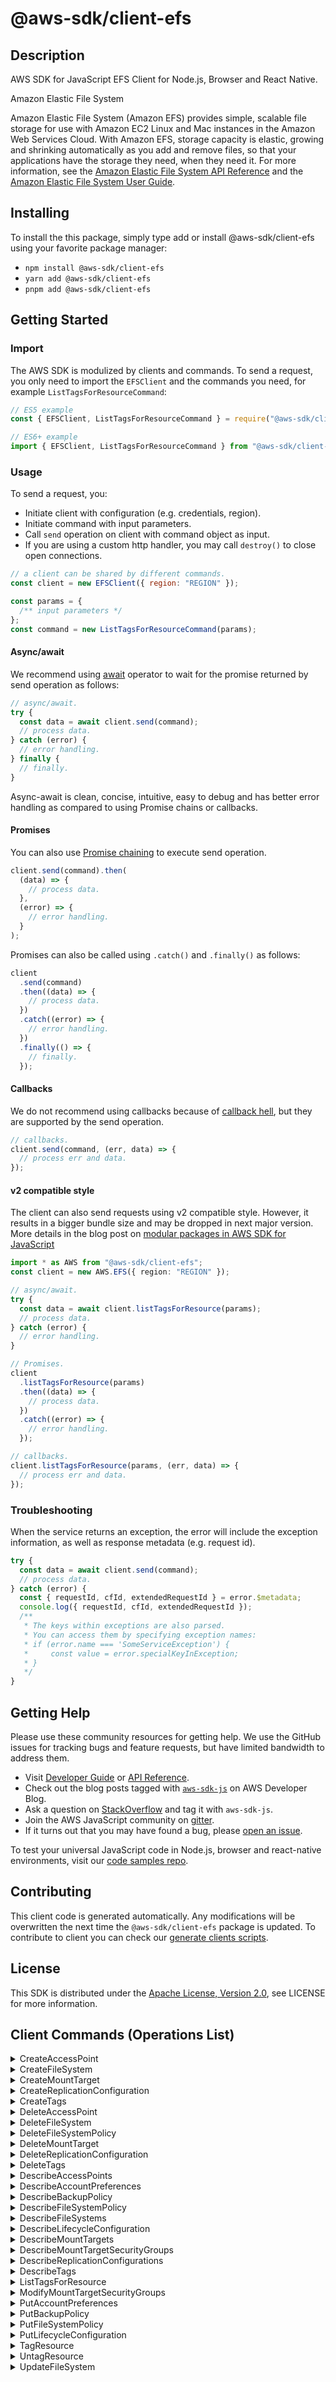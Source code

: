 <!-- generated file, do not edit directly -->

# @aws-sdk/client-efs

## Description

AWS SDK for JavaScript EFS Client for Node.js, Browser and React Native.

<fullname>Amazon Elastic File System</fullname>

<p>Amazon Elastic File System (Amazon EFS) provides simple, scalable file storage for
use with Amazon EC2 Linux and Mac instances in the Amazon Web Services Cloud. With Amazon EFS, storage capacity is elastic, growing and shrinking automatically as you add and
remove files, so that your applications have the storage they need, when they need it. For
more information, see the <a href="https://docs.aws.amazon.com/efs/latest/ug/api-reference.html">Amazon Elastic File System API Reference</a> and the <a href="https://docs.aws.amazon.com/efs/latest/ug/whatisefs.html">Amazon Elastic File System User Guide</a>.</p>

## Installing

To install the this package, simply type add or install @aws-sdk/client-efs
using your favorite package manager:

- `npm install @aws-sdk/client-efs`
- `yarn add @aws-sdk/client-efs`
- `pnpm add @aws-sdk/client-efs`

## Getting Started

### Import

The AWS SDK is modulized by clients and commands.
To send a request, you only need to import the `EFSClient` and
the commands you need, for example `ListTagsForResourceCommand`:

```js
// ES5 example
const { EFSClient, ListTagsForResourceCommand } = require("@aws-sdk/client-efs");
```

```ts
// ES6+ example
import { EFSClient, ListTagsForResourceCommand } from "@aws-sdk/client-efs";
```

### Usage

To send a request, you:

- Initiate client with configuration (e.g. credentials, region).
- Initiate command with input parameters.
- Call `send` operation on client with command object as input.
- If you are using a custom http handler, you may call `destroy()` to close open connections.

```js
// a client can be shared by different commands.
const client = new EFSClient({ region: "REGION" });

const params = {
  /** input parameters */
};
const command = new ListTagsForResourceCommand(params);
```

#### Async/await

We recommend using [await](https://developer.mozilla.org/en-US/docs/Web/JavaScript/Reference/Operators/await)
operator to wait for the promise returned by send operation as follows:

```js
// async/await.
try {
  const data = await client.send(command);
  // process data.
} catch (error) {
  // error handling.
} finally {
  // finally.
}
```

Async-await is clean, concise, intuitive, easy to debug and has better error handling
as compared to using Promise chains or callbacks.

#### Promises

You can also use [Promise chaining](https://developer.mozilla.org/en-US/docs/Web/JavaScript/Guide/Using_promises#chaining)
to execute send operation.

```js
client.send(command).then(
  (data) => {
    // process data.
  },
  (error) => {
    // error handling.
  }
);
```

Promises can also be called using `.catch()` and `.finally()` as follows:

```js
client
  .send(command)
  .then((data) => {
    // process data.
  })
  .catch((error) => {
    // error handling.
  })
  .finally(() => {
    // finally.
  });
```

#### Callbacks

We do not recommend using callbacks because of [callback hell](http://callbackhell.com/),
but they are supported by the send operation.

```js
// callbacks.
client.send(command, (err, data) => {
  // process err and data.
});
```

#### v2 compatible style

The client can also send requests using v2 compatible style.
However, it results in a bigger bundle size and may be dropped in next major version. More details in the blog post
on [modular packages in AWS SDK for JavaScript](https://aws.amazon.com/blogs/developer/modular-packages-in-aws-sdk-for-javascript/)

```ts
import * as AWS from "@aws-sdk/client-efs";
const client = new AWS.EFS({ region: "REGION" });

// async/await.
try {
  const data = await client.listTagsForResource(params);
  // process data.
} catch (error) {
  // error handling.
}

// Promises.
client
  .listTagsForResource(params)
  .then((data) => {
    // process data.
  })
  .catch((error) => {
    // error handling.
  });

// callbacks.
client.listTagsForResource(params, (err, data) => {
  // process err and data.
});
```

### Troubleshooting

When the service returns an exception, the error will include the exception information,
as well as response metadata (e.g. request id).

```js
try {
  const data = await client.send(command);
  // process data.
} catch (error) {
  const { requestId, cfId, extendedRequestId } = error.$metadata;
  console.log({ requestId, cfId, extendedRequestId });
  /**
   * The keys within exceptions are also parsed.
   * You can access them by specifying exception names:
   * if (error.name === 'SomeServiceException') {
   *     const value = error.specialKeyInException;
   * }
   */
}
```

## Getting Help

Please use these community resources for getting help.
We use the GitHub issues for tracking bugs and feature requests, but have limited bandwidth to address them.

- Visit [Developer Guide](https://docs.aws.amazon.com/sdk-for-javascript/v3/developer-guide/welcome.html)
  or [API Reference](https://docs.aws.amazon.com/AWSJavaScriptSDK/v3/latest/index.html).
- Check out the blog posts tagged with [`aws-sdk-js`](https://aws.amazon.com/blogs/developer/tag/aws-sdk-js/)
  on AWS Developer Blog.
- Ask a question on [StackOverflow](https://stackoverflow.com/questions/tagged/aws-sdk-js) and tag it with `aws-sdk-js`.
- Join the AWS JavaScript community on [gitter](https://gitter.im/aws/aws-sdk-js-v3).
- If it turns out that you may have found a bug, please [open an issue](https://github.com/aws/aws-sdk-js-v3/issues/new/choose).

To test your universal JavaScript code in Node.js, browser and react-native environments,
visit our [code samples repo](https://github.com/aws-samples/aws-sdk-js-tests).

## Contributing

This client code is generated automatically. Any modifications will be overwritten the next time the `@aws-sdk/client-efs` package is updated.
To contribute to client you can check our [generate clients scripts](https://github.com/aws/aws-sdk-js-v3/tree/main/scripts/generate-clients).

## License

This SDK is distributed under the
[Apache License, Version 2.0](http://www.apache.org/licenses/LICENSE-2.0),
see LICENSE for more information.

## Client Commands (Operations List)

<details>
<summary>
CreateAccessPoint
</summary>

[Command API Reference](https://docs.aws.amazon.com/AWSJavaScriptSDK/v3/latest/client/efs/command/CreateAccessPointCommand/) / [Input](https://docs.aws.amazon.com/AWSJavaScriptSDK/v3/latest/Package/-aws-sdk-client-efs/Interface/CreateAccessPointCommandInput/) / [Output](https://docs.aws.amazon.com/AWSJavaScriptSDK/v3/latest/Package/-aws-sdk-client-efs/Interface/CreateAccessPointCommandOutput/)

</details>
<details>
<summary>
CreateFileSystem
</summary>

[Command API Reference](https://docs.aws.amazon.com/AWSJavaScriptSDK/v3/latest/client/efs/command/CreateFileSystemCommand/) / [Input](https://docs.aws.amazon.com/AWSJavaScriptSDK/v3/latest/Package/-aws-sdk-client-efs/Interface/CreateFileSystemCommandInput/) / [Output](https://docs.aws.amazon.com/AWSJavaScriptSDK/v3/latest/Package/-aws-sdk-client-efs/Interface/CreateFileSystemCommandOutput/)

</details>
<details>
<summary>
CreateMountTarget
</summary>

[Command API Reference](https://docs.aws.amazon.com/AWSJavaScriptSDK/v3/latest/client/efs/command/CreateMountTargetCommand/) / [Input](https://docs.aws.amazon.com/AWSJavaScriptSDK/v3/latest/Package/-aws-sdk-client-efs/Interface/CreateMountTargetCommandInput/) / [Output](https://docs.aws.amazon.com/AWSJavaScriptSDK/v3/latest/Package/-aws-sdk-client-efs/Interface/CreateMountTargetCommandOutput/)

</details>
<details>
<summary>
CreateReplicationConfiguration
</summary>

[Command API Reference](https://docs.aws.amazon.com/AWSJavaScriptSDK/v3/latest/client/efs/command/CreateReplicationConfigurationCommand/) / [Input](https://docs.aws.amazon.com/AWSJavaScriptSDK/v3/latest/Package/-aws-sdk-client-efs/Interface/CreateReplicationConfigurationCommandInput/) / [Output](https://docs.aws.amazon.com/AWSJavaScriptSDK/v3/latest/Package/-aws-sdk-client-efs/Interface/CreateReplicationConfigurationCommandOutput/)

</details>
<details>
<summary>
CreateTags
</summary>

[Command API Reference](https://docs.aws.amazon.com/AWSJavaScriptSDK/v3/latest/client/efs/command/CreateTagsCommand/) / [Input](https://docs.aws.amazon.com/AWSJavaScriptSDK/v3/latest/Package/-aws-sdk-client-efs/Interface/CreateTagsCommandInput/) / [Output](https://docs.aws.amazon.com/AWSJavaScriptSDK/v3/latest/Package/-aws-sdk-client-efs/Interface/CreateTagsCommandOutput/)

</details>
<details>
<summary>
DeleteAccessPoint
</summary>

[Command API Reference](https://docs.aws.amazon.com/AWSJavaScriptSDK/v3/latest/client/efs/command/DeleteAccessPointCommand/) / [Input](https://docs.aws.amazon.com/AWSJavaScriptSDK/v3/latest/Package/-aws-sdk-client-efs/Interface/DeleteAccessPointCommandInput/) / [Output](https://docs.aws.amazon.com/AWSJavaScriptSDK/v3/latest/Package/-aws-sdk-client-efs/Interface/DeleteAccessPointCommandOutput/)

</details>
<details>
<summary>
DeleteFileSystem
</summary>

[Command API Reference](https://docs.aws.amazon.com/AWSJavaScriptSDK/v3/latest/client/efs/command/DeleteFileSystemCommand/) / [Input](https://docs.aws.amazon.com/AWSJavaScriptSDK/v3/latest/Package/-aws-sdk-client-efs/Interface/DeleteFileSystemCommandInput/) / [Output](https://docs.aws.amazon.com/AWSJavaScriptSDK/v3/latest/Package/-aws-sdk-client-efs/Interface/DeleteFileSystemCommandOutput/)

</details>
<details>
<summary>
DeleteFileSystemPolicy
</summary>

[Command API Reference](https://docs.aws.amazon.com/AWSJavaScriptSDK/v3/latest/client/efs/command/DeleteFileSystemPolicyCommand/) / [Input](https://docs.aws.amazon.com/AWSJavaScriptSDK/v3/latest/Package/-aws-sdk-client-efs/Interface/DeleteFileSystemPolicyCommandInput/) / [Output](https://docs.aws.amazon.com/AWSJavaScriptSDK/v3/latest/Package/-aws-sdk-client-efs/Interface/DeleteFileSystemPolicyCommandOutput/)

</details>
<details>
<summary>
DeleteMountTarget
</summary>

[Command API Reference](https://docs.aws.amazon.com/AWSJavaScriptSDK/v3/latest/client/efs/command/DeleteMountTargetCommand/) / [Input](https://docs.aws.amazon.com/AWSJavaScriptSDK/v3/latest/Package/-aws-sdk-client-efs/Interface/DeleteMountTargetCommandInput/) / [Output](https://docs.aws.amazon.com/AWSJavaScriptSDK/v3/latest/Package/-aws-sdk-client-efs/Interface/DeleteMountTargetCommandOutput/)

</details>
<details>
<summary>
DeleteReplicationConfiguration
</summary>

[Command API Reference](https://docs.aws.amazon.com/AWSJavaScriptSDK/v3/latest/client/efs/command/DeleteReplicationConfigurationCommand/) / [Input](https://docs.aws.amazon.com/AWSJavaScriptSDK/v3/latest/Package/-aws-sdk-client-efs/Interface/DeleteReplicationConfigurationCommandInput/) / [Output](https://docs.aws.amazon.com/AWSJavaScriptSDK/v3/latest/Package/-aws-sdk-client-efs/Interface/DeleteReplicationConfigurationCommandOutput/)

</details>
<details>
<summary>
DeleteTags
</summary>

[Command API Reference](https://docs.aws.amazon.com/AWSJavaScriptSDK/v3/latest/client/efs/command/DeleteTagsCommand/) / [Input](https://docs.aws.amazon.com/AWSJavaScriptSDK/v3/latest/Package/-aws-sdk-client-efs/Interface/DeleteTagsCommandInput/) / [Output](https://docs.aws.amazon.com/AWSJavaScriptSDK/v3/latest/Package/-aws-sdk-client-efs/Interface/DeleteTagsCommandOutput/)

</details>
<details>
<summary>
DescribeAccessPoints
</summary>

[Command API Reference](https://docs.aws.amazon.com/AWSJavaScriptSDK/v3/latest/client/efs/command/DescribeAccessPointsCommand/) / [Input](https://docs.aws.amazon.com/AWSJavaScriptSDK/v3/latest/Package/-aws-sdk-client-efs/Interface/DescribeAccessPointsCommandInput/) / [Output](https://docs.aws.amazon.com/AWSJavaScriptSDK/v3/latest/Package/-aws-sdk-client-efs/Interface/DescribeAccessPointsCommandOutput/)

</details>
<details>
<summary>
DescribeAccountPreferences
</summary>

[Command API Reference](https://docs.aws.amazon.com/AWSJavaScriptSDK/v3/latest/client/efs/command/DescribeAccountPreferencesCommand/) / [Input](https://docs.aws.amazon.com/AWSJavaScriptSDK/v3/latest/Package/-aws-sdk-client-efs/Interface/DescribeAccountPreferencesCommandInput/) / [Output](https://docs.aws.amazon.com/AWSJavaScriptSDK/v3/latest/Package/-aws-sdk-client-efs/Interface/DescribeAccountPreferencesCommandOutput/)

</details>
<details>
<summary>
DescribeBackupPolicy
</summary>

[Command API Reference](https://docs.aws.amazon.com/AWSJavaScriptSDK/v3/latest/client/efs/command/DescribeBackupPolicyCommand/) / [Input](https://docs.aws.amazon.com/AWSJavaScriptSDK/v3/latest/Package/-aws-sdk-client-efs/Interface/DescribeBackupPolicyCommandInput/) / [Output](https://docs.aws.amazon.com/AWSJavaScriptSDK/v3/latest/Package/-aws-sdk-client-efs/Interface/DescribeBackupPolicyCommandOutput/)

</details>
<details>
<summary>
DescribeFileSystemPolicy
</summary>

[Command API Reference](https://docs.aws.amazon.com/AWSJavaScriptSDK/v3/latest/client/efs/command/DescribeFileSystemPolicyCommand/) / [Input](https://docs.aws.amazon.com/AWSJavaScriptSDK/v3/latest/Package/-aws-sdk-client-efs/Interface/DescribeFileSystemPolicyCommandInput/) / [Output](https://docs.aws.amazon.com/AWSJavaScriptSDK/v3/latest/Package/-aws-sdk-client-efs/Interface/DescribeFileSystemPolicyCommandOutput/)

</details>
<details>
<summary>
DescribeFileSystems
</summary>

[Command API Reference](https://docs.aws.amazon.com/AWSJavaScriptSDK/v3/latest/client/efs/command/DescribeFileSystemsCommand/) / [Input](https://docs.aws.amazon.com/AWSJavaScriptSDK/v3/latest/Package/-aws-sdk-client-efs/Interface/DescribeFileSystemsCommandInput/) / [Output](https://docs.aws.amazon.com/AWSJavaScriptSDK/v3/latest/Package/-aws-sdk-client-efs/Interface/DescribeFileSystemsCommandOutput/)

</details>
<details>
<summary>
DescribeLifecycleConfiguration
</summary>

[Command API Reference](https://docs.aws.amazon.com/AWSJavaScriptSDK/v3/latest/client/efs/command/DescribeLifecycleConfigurationCommand/) / [Input](https://docs.aws.amazon.com/AWSJavaScriptSDK/v3/latest/Package/-aws-sdk-client-efs/Interface/DescribeLifecycleConfigurationCommandInput/) / [Output](https://docs.aws.amazon.com/AWSJavaScriptSDK/v3/latest/Package/-aws-sdk-client-efs/Interface/DescribeLifecycleConfigurationCommandOutput/)

</details>
<details>
<summary>
DescribeMountTargets
</summary>

[Command API Reference](https://docs.aws.amazon.com/AWSJavaScriptSDK/v3/latest/client/efs/command/DescribeMountTargetsCommand/) / [Input](https://docs.aws.amazon.com/AWSJavaScriptSDK/v3/latest/Package/-aws-sdk-client-efs/Interface/DescribeMountTargetsCommandInput/) / [Output](https://docs.aws.amazon.com/AWSJavaScriptSDK/v3/latest/Package/-aws-sdk-client-efs/Interface/DescribeMountTargetsCommandOutput/)

</details>
<details>
<summary>
DescribeMountTargetSecurityGroups
</summary>

[Command API Reference](https://docs.aws.amazon.com/AWSJavaScriptSDK/v3/latest/client/efs/command/DescribeMountTargetSecurityGroupsCommand/) / [Input](https://docs.aws.amazon.com/AWSJavaScriptSDK/v3/latest/Package/-aws-sdk-client-efs/Interface/DescribeMountTargetSecurityGroupsCommandInput/) / [Output](https://docs.aws.amazon.com/AWSJavaScriptSDK/v3/latest/Package/-aws-sdk-client-efs/Interface/DescribeMountTargetSecurityGroupsCommandOutput/)

</details>
<details>
<summary>
DescribeReplicationConfigurations
</summary>

[Command API Reference](https://docs.aws.amazon.com/AWSJavaScriptSDK/v3/latest/client/efs/command/DescribeReplicationConfigurationsCommand/) / [Input](https://docs.aws.amazon.com/AWSJavaScriptSDK/v3/latest/Package/-aws-sdk-client-efs/Interface/DescribeReplicationConfigurationsCommandInput/) / [Output](https://docs.aws.amazon.com/AWSJavaScriptSDK/v3/latest/Package/-aws-sdk-client-efs/Interface/DescribeReplicationConfigurationsCommandOutput/)

</details>
<details>
<summary>
DescribeTags
</summary>

[Command API Reference](https://docs.aws.amazon.com/AWSJavaScriptSDK/v3/latest/client/efs/command/DescribeTagsCommand/) / [Input](https://docs.aws.amazon.com/AWSJavaScriptSDK/v3/latest/Package/-aws-sdk-client-efs/Interface/DescribeTagsCommandInput/) / [Output](https://docs.aws.amazon.com/AWSJavaScriptSDK/v3/latest/Package/-aws-sdk-client-efs/Interface/DescribeTagsCommandOutput/)

</details>
<details>
<summary>
ListTagsForResource
</summary>

[Command API Reference](https://docs.aws.amazon.com/AWSJavaScriptSDK/v3/latest/client/efs/command/ListTagsForResourceCommand/) / [Input](https://docs.aws.amazon.com/AWSJavaScriptSDK/v3/latest/Package/-aws-sdk-client-efs/Interface/ListTagsForResourceCommandInput/) / [Output](https://docs.aws.amazon.com/AWSJavaScriptSDK/v3/latest/Package/-aws-sdk-client-efs/Interface/ListTagsForResourceCommandOutput/)

</details>
<details>
<summary>
ModifyMountTargetSecurityGroups
</summary>

[Command API Reference](https://docs.aws.amazon.com/AWSJavaScriptSDK/v3/latest/client/efs/command/ModifyMountTargetSecurityGroupsCommand/) / [Input](https://docs.aws.amazon.com/AWSJavaScriptSDK/v3/latest/Package/-aws-sdk-client-efs/Interface/ModifyMountTargetSecurityGroupsCommandInput/) / [Output](https://docs.aws.amazon.com/AWSJavaScriptSDK/v3/latest/Package/-aws-sdk-client-efs/Interface/ModifyMountTargetSecurityGroupsCommandOutput/)

</details>
<details>
<summary>
PutAccountPreferences
</summary>

[Command API Reference](https://docs.aws.amazon.com/AWSJavaScriptSDK/v3/latest/client/efs/command/PutAccountPreferencesCommand/) / [Input](https://docs.aws.amazon.com/AWSJavaScriptSDK/v3/latest/Package/-aws-sdk-client-efs/Interface/PutAccountPreferencesCommandInput/) / [Output](https://docs.aws.amazon.com/AWSJavaScriptSDK/v3/latest/Package/-aws-sdk-client-efs/Interface/PutAccountPreferencesCommandOutput/)

</details>
<details>
<summary>
PutBackupPolicy
</summary>

[Command API Reference](https://docs.aws.amazon.com/AWSJavaScriptSDK/v3/latest/client/efs/command/PutBackupPolicyCommand/) / [Input](https://docs.aws.amazon.com/AWSJavaScriptSDK/v3/latest/Package/-aws-sdk-client-efs/Interface/PutBackupPolicyCommandInput/) / [Output](https://docs.aws.amazon.com/AWSJavaScriptSDK/v3/latest/Package/-aws-sdk-client-efs/Interface/PutBackupPolicyCommandOutput/)

</details>
<details>
<summary>
PutFileSystemPolicy
</summary>

[Command API Reference](https://docs.aws.amazon.com/AWSJavaScriptSDK/v3/latest/client/efs/command/PutFileSystemPolicyCommand/) / [Input](https://docs.aws.amazon.com/AWSJavaScriptSDK/v3/latest/Package/-aws-sdk-client-efs/Interface/PutFileSystemPolicyCommandInput/) / [Output](https://docs.aws.amazon.com/AWSJavaScriptSDK/v3/latest/Package/-aws-sdk-client-efs/Interface/PutFileSystemPolicyCommandOutput/)

</details>
<details>
<summary>
PutLifecycleConfiguration
</summary>

[Command API Reference](https://docs.aws.amazon.com/AWSJavaScriptSDK/v3/latest/client/efs/command/PutLifecycleConfigurationCommand/) / [Input](https://docs.aws.amazon.com/AWSJavaScriptSDK/v3/latest/Package/-aws-sdk-client-efs/Interface/PutLifecycleConfigurationCommandInput/) / [Output](https://docs.aws.amazon.com/AWSJavaScriptSDK/v3/latest/Package/-aws-sdk-client-efs/Interface/PutLifecycleConfigurationCommandOutput/)

</details>
<details>
<summary>
TagResource
</summary>

[Command API Reference](https://docs.aws.amazon.com/AWSJavaScriptSDK/v3/latest/client/efs/command/TagResourceCommand/) / [Input](https://docs.aws.amazon.com/AWSJavaScriptSDK/v3/latest/Package/-aws-sdk-client-efs/Interface/TagResourceCommandInput/) / [Output](https://docs.aws.amazon.com/AWSJavaScriptSDK/v3/latest/Package/-aws-sdk-client-efs/Interface/TagResourceCommandOutput/)

</details>
<details>
<summary>
UntagResource
</summary>

[Command API Reference](https://docs.aws.amazon.com/AWSJavaScriptSDK/v3/latest/client/efs/command/UntagResourceCommand/) / [Input](https://docs.aws.amazon.com/AWSJavaScriptSDK/v3/latest/Package/-aws-sdk-client-efs/Interface/UntagResourceCommandInput/) / [Output](https://docs.aws.amazon.com/AWSJavaScriptSDK/v3/latest/Package/-aws-sdk-client-efs/Interface/UntagResourceCommandOutput/)

</details>
<details>
<summary>
UpdateFileSystem
</summary>

[Command API Reference](https://docs.aws.amazon.com/AWSJavaScriptSDK/v3/latest/client/efs/command/UpdateFileSystemCommand/) / [Input](https://docs.aws.amazon.com/AWSJavaScriptSDK/v3/latest/Package/-aws-sdk-client-efs/Interface/UpdateFileSystemCommandInput/) / [Output](https://docs.aws.amazon.com/AWSJavaScriptSDK/v3/latest/Package/-aws-sdk-client-efs/Interface/UpdateFileSystemCommandOutput/)

</details>
